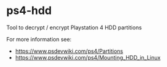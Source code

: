 # ps4-hdd
Tool to decrypt / encrypt Playstation 4 HDD partitions

For more information see:
 * https://www.psdevwiki.com/ps4/Partitions
 * https://www.psdevwiki.com/ps4/Mounting_HDD_in_Linux
